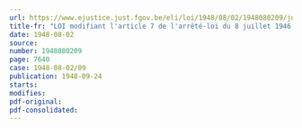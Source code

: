 ```yaml
---
url: https://www.ejustice.just.fgov.be/eli/loi/1948/08/02/1948080209/justel
title-fr: "LOI modifiant l'article 7 de l'arrêté-loi du 8 juillet 1946 concernant l'octroi de subsides aux homes pour enfants débiles de prisonniers politiques ou de résistants"
date: 1948-08-02
source:
number: 1948080209
page: 7640
case: 1948-08-02/09
publication: 1948-09-24
starts:
modifies:
pdf-original:
pdf-consolidated:
---
```



